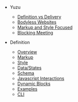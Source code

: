 - Yuzu
  - [Definition vs Delivery](/overview/definitionVsDelivery.md)
  - [Bodyless Websites](/overview/bodyless.md)
  - [Markup and Style Focused](/overview/focus.md)
  - [Blocking Meeting](/overview/meeting.md)

- Definition
  - [Overview](/definition/overview.md)
  - [Markup](/definition/markup.md)
  - [Style](/definition/style.md)
  - [Data/States](/definition/data.md)
  - [Schema](/definition/schema.md)
  - [Javascript Interactions](/definition/javascript.md)
  - [Dynamic Blocks](/definition/dynamicBlocks.md)
  - [Examples](/definition/examples.md)
  - [CLI](/definition/cli.md)
